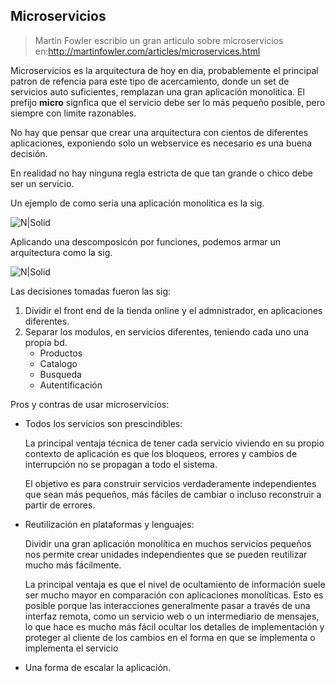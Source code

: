 ## Microservicios
> Martin Fowler escribio un gran articulo sobre microservicios en:http://martinfowler.com/articles/microservices.html

Microservicios es la arquitectura de hoy en dia, probablemente el principal patron de refencia
para este tipo de acercamiento, donde un set de servicios auto suficientes, remplazan una gran aplicación monolitica. El prefijo **micro** signfica que el servicio debe ser lo más pequeño posible, pero siempre con
limite razonables. 

No hay que pensar que crear una arquitectura con cientos de diferentes aplicaciones, exponiendo solo un webservice es necesario es una buena decisión.

En realidad no hay ninguna regla estricta de que tan grande o chico debe ser un servicio.

Un ejemplo de como seria una aplicación monolitica es la sig.

![N|Solid](http://damiancipolat.com/webFiles/micro_moniltico.png)

Aplicando una descomposicón por funciones, podemos armar un arquitectura como la sig.

![N|Solid](http://damiancipolat.com/webFiles/micro_service_example.png)

Las decisiones tomadas fueron las sig:

1) Dividir el front end de la tienda online y el admnistrador, en aplicaciones diferentes.
2) Separar los modulos, en servicios diferentes, teniendo cada uno una propia bd.
   - Productos
   - Catalogo
   - Busqueda
   - Autentificación

Pros y contras de usar microservicios:
- Todos los servicios son prescindibles:

   La principal ventaja técnica de tener cada servicio viviendo en su propio contexto de aplicación es
   que los bloqueos, errores y cambios de interrupción no se propagan a todo el sistema.
   
   El objetivo es para construir servicios verdaderamente independientes que sean más pequeños, más fáciles de
   cambiar o incluso reconstruir a partir de errores.

- Reutilización en plataformas y lenguajes:

   Dividir una gran aplicación monolítica en muchos servicios pequeños nos permite crear
   unidades independientes que se pueden reutilizar mucho más fácilmente.
      
   La principal ventaja es que el nivel de ocultamiento de información suele ser mucho mayor
   en comparación con aplicaciones monolíticas. Esto es posible porque las interacciones generalmente
   pasar a través de una interfaz remota, como un servicio web o un intermediario de mensajes, lo que hace
   es mucho más fácil ocultar los detalles de implementación y proteger al cliente de los cambios en el
   forma en que se implementa o implementa el servicio

- Una forma de escalar la aplicación.
